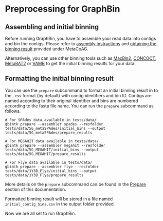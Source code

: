 # Preprocessing for GraphBin

## Assembling and initial binning

Before running GraphBin, you have to assemble your read data into contigs and bin the contigs. Please refer to [assembly instructions](https://gbintk.readthedocs.io/en/latest/metacoag_preprocess/) and [obtaining the binning result](https://gbintk.readthedocs.io/en/latest/metacoag_usage/) provided under MetaCoAG.

Alternatively, you can use other binning tools such as [MaxBin2](https://sourceforge.net/projects/maxbin2/), [CONCOCT](https://concoct.readthedocs.io/en/latest/), [MetaBAT2](https://bitbucket.org/berkeleylab/metabat) or [VAMB](https://github.com/RasmussenLab/vamb) to get the initial binning results for your data.

## Formatting the initial binning result

You can use the `prepare` subcommand to format an initial binning result in to the `.csv` format (by default) with contig identifiers and bin ID. Contigs are named according to their original identifier and bins are numbered according to the fasta file name. You can run the `prepare` subcommand as follows.

```shell
# For SPAdes data available in tests/data/
gbintk prepare --assembler spades --resfolder tests/data/5G_metaSPAdes/initial_bins --output tests/data/5G_metaSPAdes/prepare_results

# For MEGAHIT data available in tests/data/
gbintk prepare --assembler megahit --resfolder tests/data/5G_MEGAHIT/initial_bins --output tests/data/5G_MEGAHIT/prepare_results

# For Flye data available in tests/data/
gbintk prepare --assembler flye --resfolder tests/data/1Y3B_Flye/initial_bins --output tests/data/1Y3B_Flye/prepare_results
```
More details on the `prepare` subcommand can be found in the [Prepare](https://gbintk.readthedocs.io/en/latest/prepare/) section of this documentation.

Formatted binning result will be stored in a file named `initial_contig_bins.csv` in the output folder provided.

Now we are all set to run GraphBin.